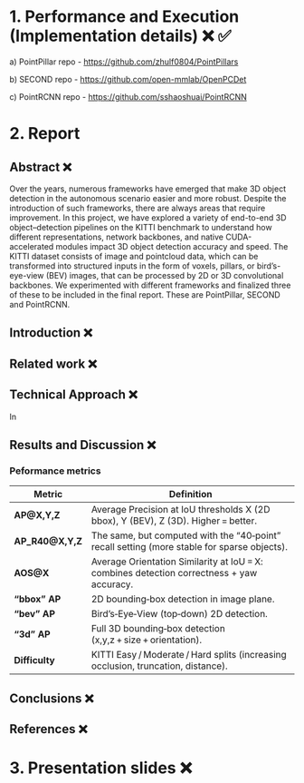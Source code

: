 # 1. Performance and Execution (Implementation details) ❌ ✅
a) PointPillar repo - https://github.com/zhulf0804/PointPillars

b) SECOND repo - https://github.com/open-mmlab/OpenPCDet

c) PointRCNN repo - https://github.com/sshaoshuai/PointRCNN

# 2. Report
## Abstract ❌
Over the years, numerous frameworks have emerged that make 3D object detection in the autonomous scenario easier and more robust. Despite the introduction of such frameworks, there are always areas that require improvement. In this project, we have explored a variety of end-to-end 3D object–detection pipelines on the KITTI benchmark to understand how different representations, network backbones, and native CUDA-accelerated modules impact 3D object detection accuracy and speed. The KITTI dataset consists of image and pointcloud data, which can be transformed into structured inputs in the form of voxels, pillars, or bird’s-eye-view (BEV) images, that can be processed by 2D or 3D convolutional backbones. We experimented with different frameworks and finalized three of these to be included in the final report. These are PointPillar, SECOND and PointRCNN. 

## Introduction ❌

## Related work ❌

## Technical Approach ❌
In 

## Results and Discussion ❌
### Peformance metrics
| Metric             | Definition                                                                                  |
| ------------------ | ------------------------------------------------------------------------------------------- |
| **AP\@X,Y,Z**      | Average Precision at IoU thresholds X (2D bbox), Y (BEV), Z (3D). Higher = better.          |
| **AP\_R40\@X,Y,Z** | The same, but computed with the “40‑point” recall setting (more stable for sparse objects). |
| **AOS\@X**         | Average Orientation Similarity at IoU = X: combines detection correctness + yaw accuracy.   |
| **“bbox” AP**      | 2D bounding‑box detection in image plane.                                                   |
| **“bev” AP**       | Bird’s‑Eye‑View (top‑down) 2D detection.                                                    |
| **“3d” AP**        | Full 3D bounding‑box detection (x,y,z + size + orientation).                                |
| **Difficulty**     | KITTI Easy / Moderate / Hard splits (increasing occlusion, truncation, distance).           |



## Conclusions ❌

## References ❌


# 3. Presentation slides ❌
